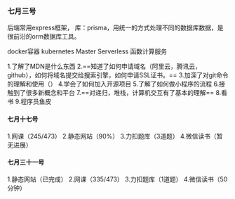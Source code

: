 ### 七月三号
后端常用express框架，
库：prisma，用统一的方式处理不同的数据库数据，是很前沿的orm数据库工具。

docker容器
kubernetes Master
Serverless 函数计算服务

1.了解了MDN是什么东西
2.==知道了如何申请域名（阿里云，腾讯云，github），如何将域名提交给搜索引擎，如何申请SSL证书。==
3.加深了对git命令的理解和使用（）
4.学会了如何加入开源项目
5.了解了如何做小程序的流程
6.接触到了很多新概念和平台
7.==对递归，堆栈，计算机交互有了基本的理解==
8.看书
9.程序员鱼皮

#### 七月十七号
1.网课（245/473）
2.静态网站（90%）
3.力扣题库（3道题）
4.微信读书（暂无进展）

#### 七月三十一号
1.静态网站（已完成）
2.网课（335/473）
3.力扣题库（1道题）
4.微信读书（50分钟）
